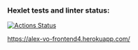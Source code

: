 ### Hexlet tests and linter status:
[![Actions Status](https://github.com/alex-vo/frontend-project-lvl4/workflows/hexlet-check/badge.svg)](https://github.com/alex-vo/frontend-project-lvl4/actions)

https://alex-vo-frontend4.herokuapp.com/